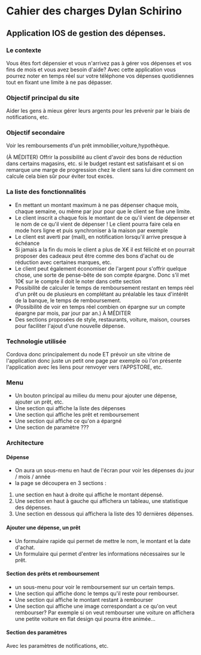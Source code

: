 # Cahier des charges Dylan Schirino

## Application IOS de gestion des dépenses.

### Le contexte
Vous êtes fort dépensier et vous n'arrivez pas à gérer vos dépenses et vos fins de mois et vous avez besoin d'aide? Avec cette application vous pourrez noter en temps réel sur votre téléphone vos dépenses quotidiennes tout en fixant une limite à ne pas dépasser.

### Objectif principal du site
Aider les gens à mieux gérer leurs argents pour les prévenir par le biais de notifications, etc.
### Objectif secondaire
Voir les remboursements d'un prêt immobilier,voiture,hypothèque.

(À MÉDITER) Offrir la possibilité au client d'avoir des bons de réduction dans certains magasins, etc. si le budget restant est satisfaisant et si on remarque une marge de progression chez le client sans lui dire comment on calcule cela bien sûr pour éviter tout excès.  
### La liste des fonctionnalités 

- En mettant un montant maximum à ne pas dépenser chaque mois, chaque semaine, ou même par jour pour que le client se fixe une limite.
- Le client inscrit a chaque fois le montant de ce qu'il vient de dépenser et le nom de ce qu'il vient de dépenser ! Le client pourra faire cela en mode hors ligne et puis synchroniser à la maison par exemple
- Le client est averti par (mail), en notification lorsqu'il arrive presque à échéance 
- Si jamais a la fin du mois le client a plus de X€ il est félicité et on pourrait proposer des cadeaux peut être comme des bons d'achat ou de réduction avec certaines marques, etc.
- Le client peut également économiser de l'argent pour s'offrir quelque chose, une sorte de pense-bête de son compte épargne. Donc s’il met 10€ sur le compte il doit le noter dans cette section
- Possibilité de calculer le temps de remboursement restant en temps réel d'un prêt ou de plusieurs en complétant au préalable les taux d'intérêt de la banque, le temps de remboursement.
- (Possibilité de voir en temps réel combien on épargne sur un compte épargne par mois, par jour par an.) À MÉDITER
- Des sections proposées de style, restaurants, voiture, maison, courses pour faciliter l'ajout d'une nouvelle dépense.

### Technologie utilisée
Cordova donc principalement du node ET prévoir un site vitrine de l'application donc juste un petit one page par exemple où l'on présente l'application avec les liens pour renvoyer vers l'APPSTORE, etc.

### Menu

- Un bouton principal au milieu du menu pour ajouter une dépense, ajouter un prêt, etc.
- Une section qui affiche la liste des dépenses
- Une section qui affiche les prêt et remboursement
- Une section qui affiche ce qu'on a épargné
- Une section de paramètre ???

### Architecture

#### Dépense
- On aura un sous-menu en haut de l'écran pour voir les dépenses du jour / mois / année
- la page se découpera en 3 sections :

1. une section en haut à droite qui affiche le montant dépensé.
2. Une section en haut à gauche qui affichera un tableau, une statistique des dépenses.
3. Une section en dessous qui affichera la liste des 10 dernières dépenses.

#### Ajouter une dépense, un prêt
- Un formulaire rapide qui permet de mettre le nom, le montant et la date d'achat.
- Un formulaire qui permet d'entrer les informations nécessaires sur le prêt.

#### Section des prêts et remboursement
- un sous-menu pour voir le remboursement sur un certain temps.
- Une section qui affiche donc le temps qu'il reste pour rembourser.
- Une section qui affiche le montant restant à rembourser
- Une section qui affiche une image correspondant a ce qu'on veut rembourser? Par exemple si on veut rembourser une voiture on affichera une petite voiture en flat design qui pourra être animée...

#### Section des paramètres 
Avec les paramètres de notifications, etc.





